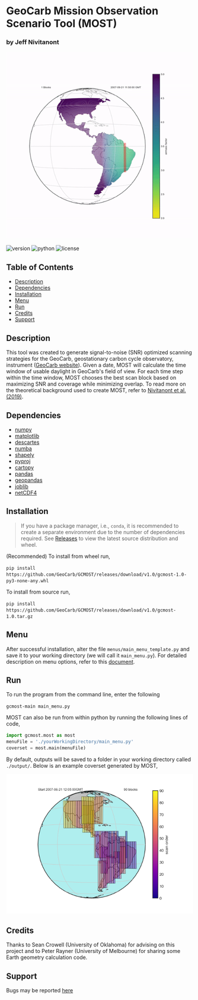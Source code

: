 # GeoCarb Mission Observation Scenario Tool (MOST)
### by Jeff Nivitanont

![A sample scanning strategy](https://github.com/GeoCarb/GCMOST/blob/master/images/sample_scan.gif)

![version](https://img.shields.io/badge/version-1.0-blue)
![python](https://img.shields.io/badge/python-%3E%3D3.7-critical)
![license](https://img.shields.io/badge/license-MIT-yellow)

## Table of Contents
* [Description](#description)
* [Dependencies](#dependencies)
* [Installation](#installation)
* [Menu](#menu)
* [Run](#run)
* [Credits](#credits)
* [Support](#support)

## Description
This tool was created to generate signal-to-noise (SNR) optimized scanning strategies for the GeoCarb, geostationary carbon cycle observatory, instrument (<a href="https://ou.edu/geocarb" target="_blank">GeoCarb website</a>). Given a date, MOST will calculate the time window of usable daylight in GeoCarb's field of view. For each time step within the time window, MOST chooses the best scan block based on maximizing SNR and coverage while minimizing overlap. To read more on the theoretical background used to create MOST, refer to <a href="https://doi.org/10.5194/amt-12-3317-2019" target="_blank">Nivitanont et al. (2019)</a>.

## Dependencies
* [numpy](https://numpy.org/)
* [matplotlib](https://matplotlib.org/)
* [descartes](https://anaconda.org/conda-forge/descartes)
* [numba](https://numba.pydata.org/numba-doc/latest/index.html)
* [shapely](https://shapely.readthedocs.io/en/latest/)
* [pyproj](https://pyproj4.github.io/pyproj/stable/)
* [cartopy](https://scitools.org.uk/cartopy/docs/latest/)
* [pandas](https://pandas.pydata.org/)
* [geopandas](https://geopandas.org/)
* [joblib](https://joblib.readthedocs.io/en/latest/)
* [netCDF4](https://unidata.github.io/netcdf4-python/netCDF4/index.html)

## Installation
> If you have a package manager, i.e., `conda`, it is recommended to create a separate environment due to the number of dependencies required.
See [Releases](https://github.com/GeoCarb/GCMOST/releases) to view the latest source distribution and wheel.

(Recommended) To install from wheel run,

`pip install https://github.com/GeoCarb/GCMOST/releases/download/v1.0/gcmost-1.0-py3-none-any.whl`

To install from source run,

`pip install https://github.com/GeoCarb/GCMOST/releases/download/v1.0/gcmost-1.0.tar.gz`


## Menu
After successful installation, alter the file `menus/main_menu_template.py` and save it to your working directory (we will call it `main_menu.py`). For detailed description on menu options, refer to this <a href="https://github.com/GeoCarb/GCMOST/tree/master/menus/README.md" target="_blank">document</a>.

## Run
To run the program from the command line, enter the following

`gcmost-main main_menu.py`

MOST can also be run from within python by running the following lines of code,

```python
import gcmost.most as most
menuFile = './yourWorkingDirectory/main_menu.py'
coverset = most.main(menuFile)
```

By default, outputs will be saved to a folder in your working directory called `./output/`. Below is an example coverset generated by MOST,

![example coverset](https://github.com/GeoCarb/GCMOST/blob/master/images/staticCoverset.png) 

## Credits

Thanks to Sean Crowell (University of Oklahoma) for advising on this project and to Peter Rayner (University of Melbourne) for sharing some Earth geometry calculation code.

## Support

Bugs may be reported [here](https://github.com/GeoCarb/GCMOST/issues) 